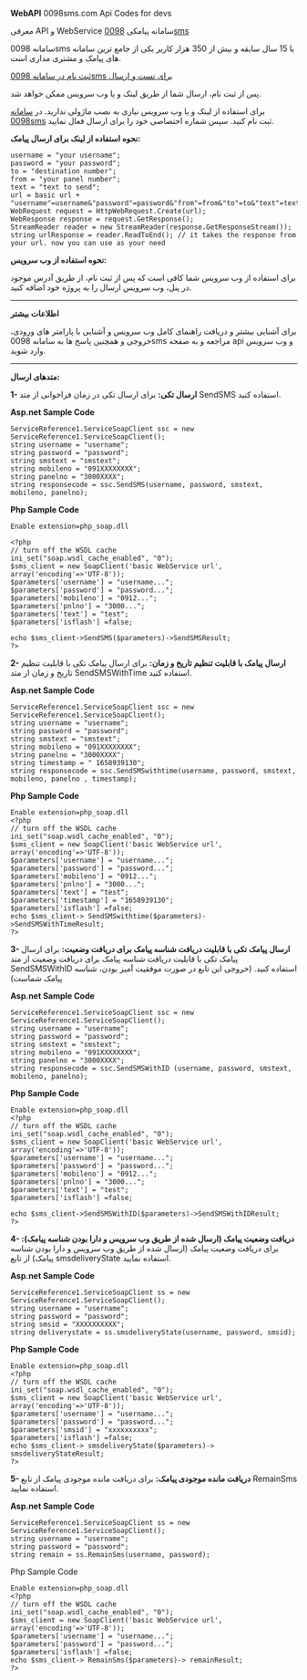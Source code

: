 **WebAPI**
0098sms.com Api Codes for devs

معرفی API و WebService سامانه پیامکی  [0098sms](https://0098sms.com)

سامانه 0098sms با 15 سال سابقه و بیش از 350 هزار کاربر یکی از جامع ترین سامانه های پیامک و مشتری مداری است.

[ثبت نام در سامانه 0098sms برای تست و ارسال](https://0098sms.com)

پس از ثبت نام، ارسال شما از طریق لینک و یا وب سرویس ممکن خواهد شد.

برای استفاده از لینک و یا وب سرویس نیازی به نصب ماژولی ندارید. در  [سامانه 0098sms](https://0098sms.com) ثبت نام کنید. سپس شماره احتصاصی خود را برای ارسال فعال نمایید.

**نحوه استفاده از لینک برای ارسال پیامک:**
~~~
username = "your username";
password = "your password";
to = "destination number";
from = "your panel number";
text = "text to send"; 
url = basic url + "username"=username&"password"=password&"from"=from&"to"=to&"text"=text;
WebRequest request = HttpWebRequest.Create(url);  
WebResponse response = request.GetResponse();  
StreamReader reader = new StreamReader(response.GetResponseStream());  
string urlResponse = reader.ReadToEnd(); // it takes the response from your url. now you can use as your need  

~~~
**نحوه استفاده از وب سرویس:**

برای استفاده از وب سرویس شما کافی است که پس از ثبت نام، از طریق آدرس موجود در پنل، وب سرویس ارسال را به پروژه خود اضافه کنید.


<hr/>

**اطلاعات بیشتر**

برای آشنایی بیشتر و دریافت راهنمای کامل وب سرویس و آشنایی با پارامتر های ورودی، خروجی و همچنین پاسخ ها به
سامانه 0098sms مراجعه و به صفحه api و وب سرویس وارد شوید.

<hr/>

**متدهای ارسال:**

**1- ارسال تکی:** برای ارسال تکی در زمان فراخوانی از متد SendSMS استفاده کنید.

**Asp.net Sample Code**
~~~
ServiceReference1.ServiceSoapClient ssc = new ServiceReference1.ServiceSoapClient(); 
string username = "username";
string password = "password";
string smstext = "smstext"; 
string mobileno = "091XXXXXXXX";
string panelno = "3000XXXX";
string responsecode = ssc.SendSMS(username, password, smstext, mobileno, panelno);
~~~
**Php Sample Code**
~~~
Enable extension=php_soap.dll

<?php
// turn off the WSDL cache
ini_set("soap.wsdl_cache_enabled", "0");
$sms_client = new SoapClient('basic WebService url', array('encoding'=>'UTF-8'));
$parameters['username'] = "username...";
$parameters['password'] = "password...";
$parameters['mobileno'] = "0912...";
$parameters['pnlno'] = "3000...";
$parameters['text'] = "test";
$parameters['isflash'] =false;

echo $sms_client->SendSMS($parameters)->SendSMSResult;
?>
~~~
**2- ارسال پیامک با قابلیت تنظیم تاریخ و زمان:** برای ارسال پیامک تکی با قابلیت تنظیم تاریخ و زمان از متد SendSMSWithTime استفاده کنید.

**Asp.net Sample Code**
~~~
ServiceReference1.ServiceSoapClient ssc = new ServiceReference1.ServiceSoapClient(); 
string username = "username";
string password = "password";
string smstext = "smstext"; 
string mobileno = "091XXXXXXXX";
string panelno = "3000XXXX";
string timestamp = " 1658939130";
string responsecode = ssc.SendSMSwithtime(username, password, smstext, mobileno, panelno , timestamp);
~~~
**Php Sample Code**
~~~
Enable extension=php_soap.dll
<?php
// turn off the WSDL cache
ini_set("soap.wsdl_cache_enabled", "0");
$sms_client = new SoapClient('basic WebService url', array('encoding'=>'UTF-8'));
$parameters['username'] = "username...";
$parameters['password'] = "password...";
$parameters['mobileno'] = "0912...";
$parameters['pnlno'] = "3000...";
$parameters['text'] = "test";
$parameters['timestamp'] = "1658939130";
$parameters['isflash'] =false;
echo $sms_client-> SendSMSwithtime($parameters)->SendSMSWithTimeResult;
?>
~~~
**3- ارسال پیامک تکی با قابلیت دریافت شناسه پیامک برای دریافت وضعیت:** برای ارسال پیامک تکی با قابلیت دریافت شناسه پیامک برای دریافت وضعیت از متد SendSMSWithID استفاده کنید. (خروجی این تابع در صورت موفقیت آمیز بودن، شناسه پیامک شماست)

**Asp.net Sample Code**
~~~
ServiceReference1.ServiceSoapClient ssc = new ServiceReference1.ServiceSoapClient(); 
string username = "username";
string password = "password";
string smstext = "smstext"; 
string mobileno = "091XXXXXXXX";
string panelno = "3000XXXX";
string responsecode = ssc.SendSMSWithID (username, password, smstext, mobileno, panelno);
~~~
**Php Sample Code**
~~~
Enable extension=php_soap.dll
<?php
// turn off the WSDL cache
ini_set("soap.wsdl_cache_enabled", "0");
$sms_client = new SoapClient('basic WebService url', array('encoding'=>'UTF-8'));
$parameters['username'] = "username...";
$parameters['password'] = "password...";
$parameters['mobileno'] = "0912...";
$parameters['pnlno'] = "3000...";
$parameters['text'] = "test";
$parameters['isflash'] =false;

echo $sms_client->SendSMSWithID($parameters)->SendSMSWithIDResult;
?>
~~~
**4- دریافت وضعیت پیامک (ارسال شده از طریق وب سرویس و دارا بودن شناسه پیامک):** برای دریافت وضعیت پیامک (ارسال شده از طریق وب سرویس و دارا بودن شناسه پیامک) از تابع smsdeliveryState استفاده نمایید.

**Asp.net Sample Code**
~~~
ServiceReference1.ServiceSoapClient ss = new ServiceReference1.ServiceSoapClient(); 
string username = "username";
string password = "password";
string smsid = "XXXXXXXXXX";
string deliverystate = ss.smsdeliveryState(username, password, smsid);
~~~
**Php Sample Code**
~~~
Enable extension=php_soap.dll
<?php
// turn off the WSDL cache
ini_set("soap.wsdl_cache_enabled", "0");
$sms_client = new SoapClient('basic WebService url', array('encoding'=>'UTF-8'));
$parameters['username'] = "username...";
$parameters['password'] = "password...";
$parameters['smsid'] = "xxxxxxxxxx";
$parameters['isflash'] =false;
echo $sms_client-> smsdeliveryState($parameters)-> smsdeliveryStateResult;
?>
~~~
**5- دریافت مانده موجودی پیامک:** برای دریافت مانده موجودی پیامک از تابع RemainSms استفاده نمایید.

**Asp.net Sample Code**
~~~
ServiceReference1.ServiceSoapClient ss = new ServiceReference1.ServiceSoapClient(); 
string username = "username";
string password = "password";
string remain = ss.RemainSms(username, password);
~~~
Php Sample Code
~~~
Enable extension=php_soap.dll
<?php
// turn off the WSDL cache
ini_set("soap.wsdl_cache_enabled", "0");
$sms_client = new SoapClient('basic WebService url', array('encoding'=>'UTF-8'));
$parameters['username'] = "username...";
$parameters['password'] = "password...";
$parameters['isflash'] =false;
echo $sms_client-> RemainSms($parameters)-> remainResult;
?>
~~~
